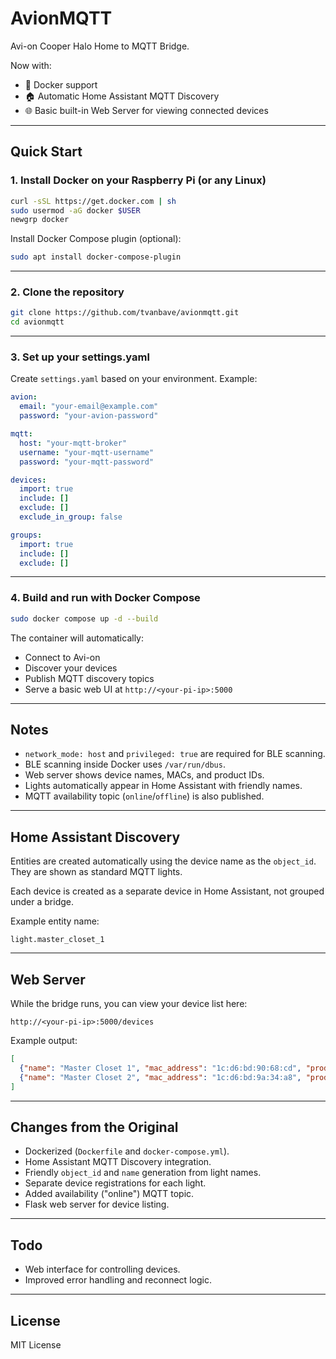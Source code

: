 # AvionMQTT

Avi-on Cooper Halo Home to MQTT Bridge.

Now with:
- 🚀 Docker support
- 🏠 Automatic Home Assistant MQTT Discovery
- 🌐 Basic built-in Web Server for viewing connected devices

---

## Quick Start

### 1. Install Docker on your Raspberry Pi (or any Linux)

```bash
curl -sSL https://get.docker.com | sh
sudo usermod -aG docker $USER
newgrp docker
```

Install Docker Compose plugin (optional):

```bash
sudo apt install docker-compose-plugin
```

---

### 2. Clone the repository

```bash
git clone https://github.com/tvanbave/avionmqtt.git
cd avionmqtt
```

---

### 3. Set up your settings.yaml

Create `settings.yaml` based on your environment. Example:

```yaml
avion:
  email: "your-email@example.com"
  password: "your-avion-password"

mqtt:
  host: "your-mqtt-broker"
  username: "your-mqtt-username"
  password: "your-mqtt-password"

devices:
  import: true
  include: []
  exclude: []
  exclude_in_group: false

groups:
  import: true
  include: []
  exclude: []
```

---

### 4. Build and run with Docker Compose

```bash
sudo docker compose up -d --build
```

The container will automatically:
- Connect to Avi-on
- Discover your devices
- Publish MQTT discovery topics
- Serve a basic web UI at `http://<your-pi-ip>:5000`

---

## Notes

- `network_mode: host` and `privileged: true` are required for BLE scanning.
- BLE scanning inside Docker uses `/var/run/dbus`.
- Web server shows device names, MACs, and product IDs.
- Lights automatically appear in Home Assistant with friendly names.
- MQTT availability topic (`online`/`offline`) is also published.

---

## Home Assistant Discovery

Entities are created automatically using the device name as the `object_id`.  
They are shown as standard MQTT lights.

Each device is created as a separate device in Home Assistant, not grouped under a bridge.

Example entity name:
```text
light.master_closet_1
```

---

## Web Server

While the bridge runs, you can view your device list here:

```text
http://<your-pi-ip>:5000/devices
```

Example output:

```json
[
  {"name": "Master Closet 1", "mac_address": "1c:d6:bd:90:68:cd", "product_id": 93},
  {"name": "Master Closet 2", "mac_address": "1c:d6:bd:9a:34:a8", "product_id": 93}
]
```

---

## Changes from the Original

- Dockerized (`Dockerfile` and `docker-compose.yml`).
- Home Assistant MQTT Discovery integration.
- Friendly `object_id` and `name` generation from light names.
- Separate device registrations for each light.
- Added availability ("online") MQTT topic.
- Flask web server for device listing.

---

## Todo

- Web interface for controlling devices.
- Improved error handling and reconnect logic.

---

## License

MIT License
